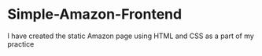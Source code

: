 # Simple-Amazon-Frontend
I have created the static Amazon page using HTML and CSS as a part of my practice 
